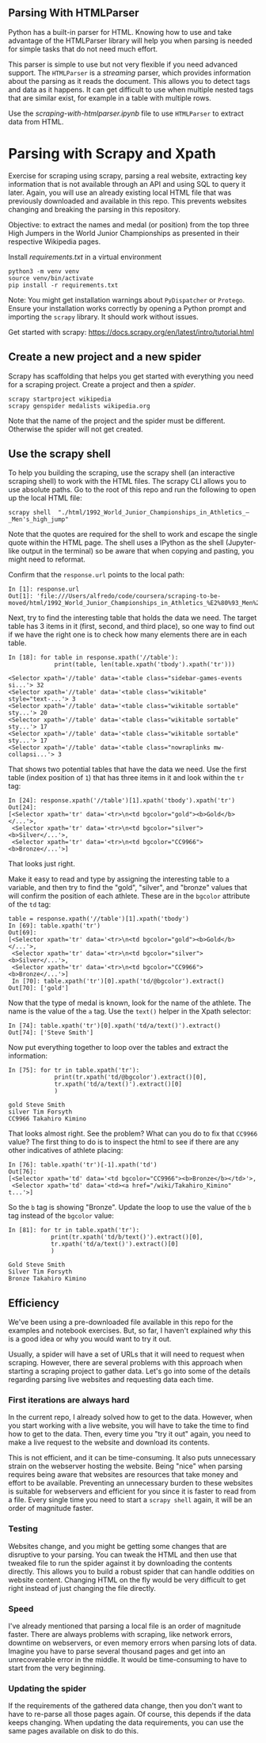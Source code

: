 ## Parsing With HTMLParser

Python has a built-in parser for HTML. Knowing how to use and take advantage of the HTMLParser library will help you when parsing is needed for simple tasks that do not need much effort.

This parser is simple to use but not very flexible if you need advanced support. The `HTMLParser` is a _streaming_ parser, which provides information about the parsing as it reads the document. This allows you to detect tags and data as it happens. It can get difficult to use when multiple nested tags that are similar exist, for example in a table with multiple rows.

Use the _scraping-with-htmlparser.ipynb_ file to use `HTMLParser` to extract data from HTML.

# Parsing with Scrapy and Xpath
Exercise for scraping using scrapy, parsing a real website, extracting key information that is not available through an API and using SQL to query it later. Again, you will use an already existing local HTML file that was previously downloaded and available in this repo. This prevents websites changing and breaking the parsing in this repository.

Objective: to extract the names and medal (or position) from the top three High Jumpers in the World Junior Championships as presented in their respective Wikipedia pages.

Install _requirements.txt_ in a virtual environment

```
python3 -m venv venv
source venv/bin/activate
pip install -r requirements.txt
```

Note: You might get installation warnings about `PyDispatcher` or `Protego`. Ensure your installation works correctly by opening a Python prompt and importing the `scrapy` library. It should work without issues.

Get started with scrapy: https://docs.scrapy.org/en/latest/intro/tutorial.html


## Create a new project and a new spider

Scrapy has scaffolding that helps you get started with everything you need for a scraping project. Create a project and then a _spider_.

```
scrapy startproject wikipedia
scrapy genspider medalists wikipedia.org
```

Note that the name of the project and the spider must be different. Otherwise the spider will not get created.

## Use the scrapy shell

To help you building the scraping, use the scrapy shell (an interactive scraping shell) to work with the HTML files. The scrapy CLI allows you to use absolute paths. Go to the root of this repo and run the following to open up the local HTML file:

```
scrapy shell  "./html/1992_World_Junior_Championships_in_Athletics_–_Men's_high_jump"
```

Note that the quotes are required for the shell to work and escape the single quote within the HTML page. The shell uses a IPython as the shell (Jupyter-like output in the terminal) so be aware that when copying and pasting, you might need to reformat.

Confirm that the `response.url` points to the local path:

```
In [1]: response.url
Out[1]: 'file:///Users/alfredo/code/coursera/scraping-to-be-moved/html/1992_World_Junior_Championships_in_Athletics_%E2%80%93_Men%27s_high_jump'
```

Next, try to find the interesting table that holds the data we need. The target table has 3 items in it (first, second, and third place), so one way to find out if we have the right one is to check how many elements there are in each table.

```
In [18]: for table in response.xpath('//table'):
             print(table, len(table.xpath('tbody').xpath('tr')))

<Selector xpath='//table' data='<table class="sidebar-games-events si...'> 32
<Selector xpath='//table' data='<table class="wikitable" style="text-...'> 3
<Selector xpath='//table' data='<table class="wikitable sortable" sty...'> 20
<Selector xpath='//table' data='<table class="wikitable sortable" sty...'> 17
<Selector xpath='//table' data='<table class="wikitable sortable" sty...'> 17
<Selector xpath='//table' data='<table class="nowraplinks mw-collapsi...'> 3
```

That shows two potential tables that have the data we need. Use the first table (index position of `1`) that has three items in it and look within the `tr` tag:

```
In [24]: response.xpath('//table')[1].xpath('tbody').xpath('tr')
Out[24]:
[<Selector xpath='tr' data='<tr>\n<td bgcolor="gold"><b>Gold</b></...'>,
 <Selector xpath='tr' data='<tr>\n<td bgcolor="silver"><b>Silver</...'>,
 <Selector xpath='tr' data='<tr>\n<td bgcolor="CC9966"><b>Bronze</...'>]
```
That looks just right.

Make it easy to read and type by assigning the interesting table to a variable, and then try to find the "gold", "silver", and "bronze" values that will confirm the position of each athlete. These are in the `bgcolor` attribute of the `td` tag:

```
table = response.xpath('//table')[1].xpath('tbody')
In [69]: table.xpath('tr')
Out[69]:
[<Selector xpath='tr' data='<tr>\n<td bgcolor="gold"><b>Gold</b></...'>,
 <Selector xpath='tr' data='<tr>\n<td bgcolor="silver"><b>Silver</...'>,
 <Selector xpath='tr' data='<tr>\n<td bgcolor="CC9966"><b>Bronze</...'>]
 In [70]: table.xpath('tr')[0].xpath('td/@bgcolor').extract()
Out[70]: ['gold']
```

Now that the type of medal is known, look for the name of the athlete. The name is the value of the `a` tag. Use the `text()` helper in the Xpath selector:

```
In [74]: table.xpath('tr')[0].xpath('td/a/text()').extract()
Out[74]: ['Steve Smith']
```

Now put everything together to loop over the tables and extract the information:

```
In [75]: for tr in table.xpath('tr'):
             print(tr.xpath('td/@bgcolor').extract()[0],
             tr.xpath('td/a/text()').extract()[0]
             )

gold Steve Smith
silver Tim Forsyth
CC9966 Takahiro Kimino
```

That looks almost right. See the problem? What can you do to fix that `CC9966` value? The first thing to do is to inspect the html to see if there are any other indicatives of athlete placing:

```
In [76]: table.xpath('tr')[-1].xpath('td')
Out[76]:
[<Selector xpath='td' data='<td bgcolor="CC9966"><b>Bronze</b></td>'>,
 <Selector xpath='td' data='<td><a href="/wiki/Takahiro_Kimino" t...'>]
 ```

 So the `b` tag is showing "Bronze". Update the loop to use the value of the `b` tag instead of the `bgcolor` value:

 ```
 In [81]: for tr in table.xpath('tr'):
             print(tr.xpath('td/b/text()').extract()[0],
             tr.xpath('td/a/text()').extract()[0]
             )

Gold Steve Smith
Silver Tim Forsyth
Bronze Takahiro Kimino
```

## Efficiency

We've been using a pre-downloaded file available in this repo for the examples and notebook exercises. But, so far, I haven't explained _why_ this is a good idea or why you would want to try it out.

Usually, a spider will have a set of URLs that it will need to request when scraping. However, there are several problems with this approach when starting a scraping project to gather data. Let's go into some of the details regarding parsing live websites and requesting data each time.

### First iterations are always hard
In the current repo, I already solved how to get to the data. However, when you start working with a live website, you will have to take the time to find how to get to the data. Then, every time you "try it out" again, you need to make a live request to the website and download its contents.

This is not efficient, and it can be time-consuming. It also puts unnecessary strain on the webserver hosting the website. Being "nice" when parsing requires being aware that websites are resources that take money and effort to be available. Preventing an unnecessary burden to these websites is suitable for webservers and efficient for you since it is faster to read from a file. Every single time you need to start a `scrapy shell` again, it will be an order of magnitude faster.

### Testing
Websites change, and you might be getting some changes that are disruptive to your parsing. You can tweak the HTML and then use that tweaked file to run the spider against it by downloading the contents directly. This allows you to build a robust spider that can handle oddities on website content.
Changing HTML on the fly would be very difficult to get right instead of just changing the file directly.

### Speed
I've already mentioned that parsing a local file is an order of magnitude faster. There are always problems with scraping, like network errors, downtime on webservers, or even memory errors when parsing lots of data.
Imagine you have to parse several thousand pages and get into an unrecoverable error in the middle. It would be time-consuming to have to start from the very beginning.

### Updating the spider
If the requirements of the gathered data change, then you don't want to have to re-parse all those pages again. Of course, this depends if the data keeps changing. When updating the data requirements, you can use the same pages available on disk to do this.
